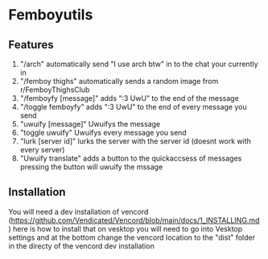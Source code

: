 # Femboyutils

## Features
1. "/arch" automatically send "I use arch btw" in to the chat your currently in
2. "/femboy thighs" automatically sends a random image from r/FemboyThighsClub
3. "/femboyfy [message]" adds ":3 UwU" to the end of the message
4. "/toggle femboyfy" adds ":3 UwU" to the end of every message you send
5. "uwuify [message]" Uwuifys the message
6. "toggle uwuify" Uwuifys every message you send
7. "lurk [server id]" lurks the server with the server id (doesnt work with every server)
8. "Uwuify translate" adds a button to the quickaccsess of messages pressing the button will uwuify the mssage

## Installation
You will need a dev installation of vencord (https://github.com/Vendicated/Vencord/blob/main/docs/1_INSTALLING.md) here is how to install that
on vesktop you will need to go into Vesktop settings and at the bottom change the vencord location to the "dist" folder in the directy of the vencord dev installation 
